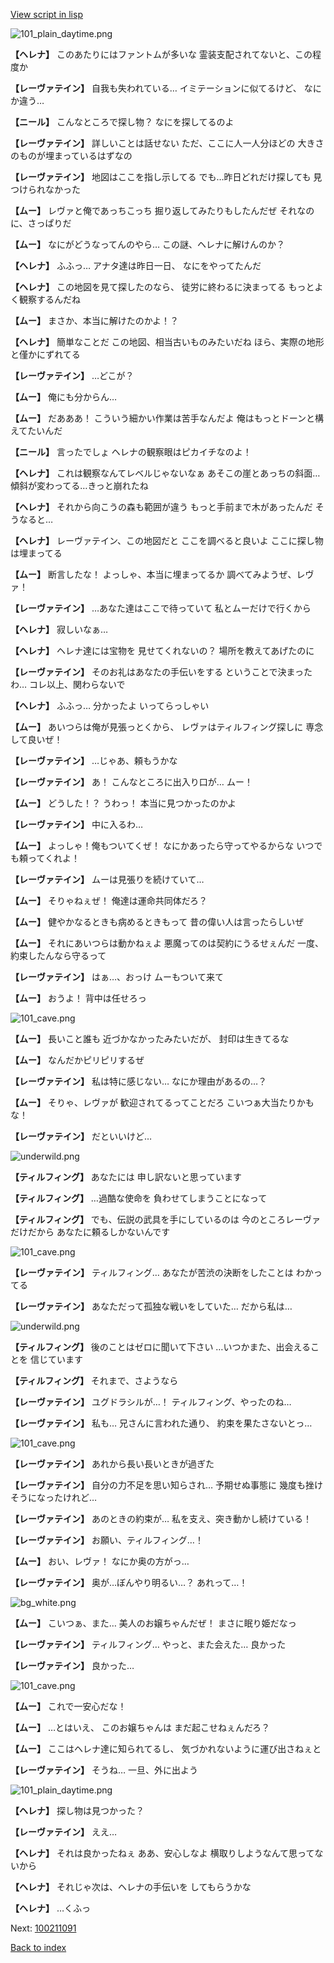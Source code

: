 [View script in lisp](../scripts/100211083.txt)

![101_plain_daytime.png](../images/backgrounds/101_plain_daytime.png)

**【ヘレナ】**
このあたりにはファントムが多いな
霊装支配されてないと、この程度か

**【レーヴァテイン】**
自我も失われている…
イミテーションに似てるけど、
なにか違う…

**【ニール】**
こんなところで探し物？
なにを探してるのよ

**【レーヴァテイン】**
詳しいことは話せない
ただ、ここに人一人分ほどの
大きさのものが埋まっているはずなの

**【レーヴァテイン】**
地図はここを指し示してる
でも…昨日どれだけ探しても
見つけられなかった

**【ムー】**
レヴァと俺であっちこっち
掘り返してみたりもしたんだぜ
それなのに、さっぱりだ

**【ムー】**
なにがどうなってんのやら…
この謎、ヘレナに解けんのか？

**【ヘレナ】**
ふふっ…
アナタ達は昨日一日、
なにをやってたんだ

**【ヘレナ】**
この地図を見て探したのなら、
徒労に終わるに決まってる
もっとよく観察するんだね

**【ムー】**
まさか、本当に解けたのかよ！？

**【ヘレナ】**
簡単なことだ
この地図、相当古いものみたいだね
ほら、実際の地形と僅かにずれてる

**【レーヴァテイン】**
…どこが？

**【ムー】**
俺にも分からん…

**【ムー】**
だあああ！
こういう細かい作業は苦手なんだよ
俺はもっとドーンと構えてたいんだ

**【ニール】**
言ったでしょ
ヘレナの観察眼はピカイチなのよ！

**【ヘレナ】**
これは観察なんてレベルじゃないなぁ
あそこの崖とあっちの斜面…
傾斜が変わってる…きっと崩れたね

**【ヘレナ】**
それから向こうの森も範囲が違う
もっと手前まで木があったんだ
そうなると…

**【ヘレナ】**
レーヴァテイン、この地図だと
ここを調べると良いよ
ここに探し物は埋まってる

**【ムー】**
断言したな！
よっしゃ、本当に埋まってるか
調べてみようぜ、レヴァ！

**【レーヴァテイン】**
…あなた達はここで待っていて
私とムーだけで行くから

**【ヘレナ】**
寂しいなぁ…

**【ヘレナ】**
ヘレナ達には宝物を
見せてくれないの？
場所を教えてあげたのに

**【レーヴァテイン】**
そのお礼はあなたの手伝いをする
ということで決まったわ…
コレ以上、関わらないで

**【ヘレナ】**
ふふっ…
分かったよ
いってらっしゃい

**【ムー】**
あいつらは俺が見張っとくから、
レヴァはティルフィング探しに
専念して良いぜ！

**【レーヴァテイン】**
…じゃあ、頼もうかな

**【レーヴァテイン】**
あ！
こんなところに出入り口が…
ムー！

**【ムー】**
どうした！？
うわっ！
本当に見つかったのかよ

**【レーヴァテイン】**
中に入るわ…

**【ムー】**
よっしゃ！俺もついてくぜ！
なにかあったら守ってやるからな
いつでも頼ってくれよ！

**【レーヴァテイン】**
ムーは見張りを続けていて…

**【ムー】**
そりゃねぇぜ！
俺達は運命共同体だろ？

**【ムー】**
健やかなるときも病めるときもって
昔の偉い人は言ったらしいぜ

**【ムー】**
それにあいつらは動かねぇよ
悪魔ってのは契約にうるせぇんだ
一度、約束したんなら守るって

**【レーヴァテイン】**
はぁ…、おっけ
ムーもついて来て

**【ムー】**
おうよ！
背中は任せろっ

![101_cave.png](../images/backgrounds/101_cave.png)

**【ムー】**
長いこと誰も
近づかなかったみたいだが、
封印は生きてるな

**【ムー】**
なんだかピリピリするぜ

**【レーヴァテイン】**
私は特に感じない…
なにか理由があるの…？

**【ムー】**
そりゃ、レヴァが
歓迎されてるってことだろ
こいつぁ大当たりかもな！

**【レーヴァテイン】**
だといいけど…

![underwild.png](../images/backgrounds/underwild.png)

**【ティルフィング】**
あなたには
申し訳ないと思っています

**【ティルフィング】**
…過酷な使命を
負わせてしまうことになって

**【ティルフィング】**
でも、伝説の武具を手にしているのは
今のところレーヴァだけだから
あなたに頼るしかないんです

![101_cave.png](../images/backgrounds/101_cave.png)

**【レーヴァテイン】**
ティルフィング…
あなたが苦渋の決断をしたことは
わかってる

**【レーヴァテイン】**
あなただって孤独な戦いをしていた…
だから私は…

![underwild.png](../images/backgrounds/underwild.png)

**【ティルフィング】**
後のことはゼロに聞いて下さい
…いつかまた、出会えることを
信じています

**【ティルフィング】**
それまで、さようなら

**【レーヴァテイン】**
ユグドラシルが…！
ティルフィング、やったのね…

**【レーヴァテイン】**
私も…
兄さんに言われた通り、
約束を果たさないとっ…

![101_cave.png](../images/backgrounds/101_cave.png)

**【レーヴァテイン】**
あれから長い長いときが過ぎた

**【レーヴァテイン】**
自分の力不足を思い知らされ…
予期せぬ事態に
幾度も挫けそうになったけれど…

**【レーヴァテイン】**
あのときの約束が…
私を支え、突き動かし続けている！

**【レーヴァテイン】**
お願い、ティルフィング…！

**【ムー】**
おい、レヴァ！
なにか奥の方がっ…

**【レーヴァテイン】**
奥が…ぼんやり明るい…？
あれって…！

![bg_white.png](../images/backgrounds/bg_white.png)

**【ムー】**
こいつぁ、また…
美人のお嬢ちゃんだぜ！
まさに眠り姫だなっ

**【レーヴァテイン】**
ティルフィング…
やっと、また会えた…
良かった

**【レーヴァテイン】**
良かった…

![101_cave.png](../images/backgrounds/101_cave.png)

**【ムー】**
これで一安心だな！

**【ムー】**
…とはいえ、
このお嬢ちゃんは
まだ起こせねぇんだろ？

**【ムー】**
ここはヘレナ達に知られてるし、
気づかれないように運び出さねぇと

**【レーヴァテイン】**
そうね…
一旦、外に出よう

![101_plain_daytime.png](../images/backgrounds/101_plain_daytime.png)

**【ヘレナ】**
探し物は見つかった？

**【レーヴァテイン】**
ええ…

**【ヘレナ】**
それは良かったねぇ
ああ、安心しなよ
横取りしようなんて思ってないから

**【ヘレナ】**
それじゃ次は、ヘレナの手伝いを
してもらうかな

**【ヘレナ】**
…くふっ

Next: [100211091](100211091.md)

[Back to index](index.md)
